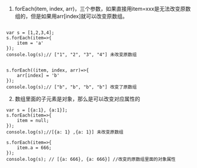 1. forEach(item, index, arr)，三个参数，如果直接用item=xxx是无法改变原数组的，但是如果用arr[index]就可以改变原数组。
```
 
var s = [1,2,3,4];
s.forEach(item=>{
    item = 'a'
});
console.log(s);// ["1", "2", "3", "4"] 未改变原数组
 
 
s.forEach((item, index, arr)=>{
    arr[index] = 'b'
});
console.log(s);// ["b", "b", "b", "b"] 改变了原数组
```
2. 数组里面的子元素是对象，那么是可以改变对应属性的
```
var s = [{a:1}, {a:1}];
s.forEach(item=>{
    item = null;
});
console.log(s);//[{a: 1} ,{a: 1}] 未改变原数组
 
s.forEach(item=>{
    item.a = 666;
});
console.log(s); // [{a: 666}, {a: 666}] //改变的原数组里面的对象属性
```
